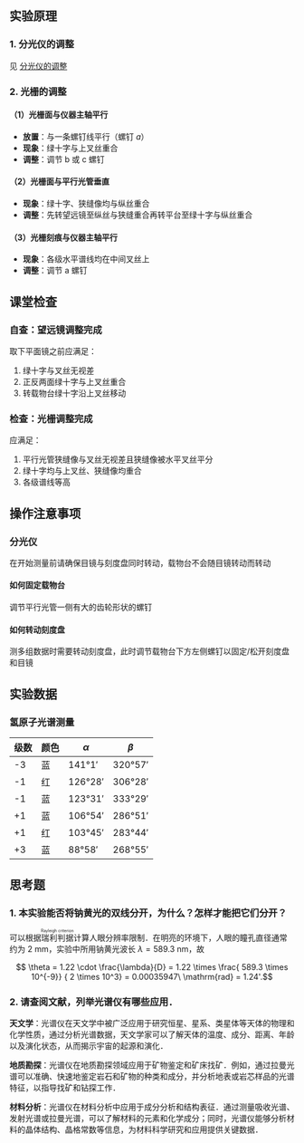 ## 实验原理

### 1. 分光仪的调整

见 [分光仪的调整](分光仪的调整.textile)

### 2. 光栅的调整

#### （1）光栅面与仪器主轴平行

- **放置**：与一条螺钉线平行（螺钉 $a$）
- **现象**：绿十字与上叉丝重合
- **调整**：调节 b 或 c 螺钉

#### （2）光栅面与平行光管垂直

- **现象**：绿十字、狭缝像均与纵丝重合
- **调整**：先转望远镜至纵丝与狭缝重合再转平台至绿十字与纵丝重合

#### （3）光栅刻痕与仪器主轴平行

- **现象**：各级水平谱线均在中间叉丝上
- **调整**：调节 a 螺钉

## 课堂检查

### 自查：望远镜调整完成

取下平面镜之前应满足：

1. 绿十字与叉丝无视差
2. 正反两面绿十字与上叉丝重合
3. 转载物台绿十字沿上叉丝移动

### 检查：光栅调整完成

应满足：

1. 平行光管狭缝像与叉丝无视差且狭缝像被水平叉丝平分
2. 绿十字均与上叉丝、狭缝像均重合
3. 各级谱线等高

## 操作注意事项

### 分光仪

在开始测量前请确保目镜与刻度盘同时转动，载物台不会随目镜转动而转动

#### 如何固定载物台

调节平行光管一侧有大的齿轮形状的螺钉

#### 如何转动刻度盘

测多组数据时需要转动刻度盘，此时调节载物台下方左侧螺钉以固定/松开刻度盘和目镜

## 实验数据

### 氢原子光谱测量

| 级数 | 颜色 | $\alpha$ | $\beta$ |
| ---- | ---- | -------- | ------- |
| -3   | 蓝   | 141°1′   | 320°57′ |
| -1   | 红   | 126°28′  | 306°28′ |
| -1   | 蓝   | 123°31′  | 333°29′ |
| +1   | 蓝   | 106°54′  | 286°51′ |
| +1   | 红   | 103°45′  | 283°44′ |
| +3   | 蓝   | 88°58′   | 268°55′ |

## 思考题

### 1. 本实验能否将钠黄光的双线分开，为什么？怎样才能把它们分开？

可以根据<ruby>瑞利判据<rp>（</rp><rt>Rayleigh criterion</rt><rp>）</rp></ruby>计算人眼分辨率限制．在明亮的环境下，人眼的瞳孔直径通常约为 $2\ \mathrm{mm}$，实验中所用钠黄光波长 $\lambda=589.3\ \mathrm{nm}$，故

$$ \theta = 1.22 \cdot \frac{\lambda}{D} = 1.22 \times \frac{ 589.3 \times 10^{-9}} { 2 \times 10^3} = 0.00035947\ \mathrm{rad} = 1.24'.$$

<!-- TODO -->

### 2. 请查阅文献，列举光谱仪有哪些应用．

**天文学**：光谱仪在天文学中被广泛应用于研究恒星、星系、类星体等天体的物理和化学性质，通过分析光谱数据，天文学家可以了解天体的温度、成分、距离、年龄以及演化状态，从而揭示宇宙的起源和演化．

**地质勘探**：光谱仪在地质勘探领域应用于矿物鉴定和矿床找矿．例如，通过拉曼光谱可以准确、快速地鉴定岩石和矿物的种类和成分，并分析地表或岩芯样品的光谱特征，以指导找矿和钻探工作．

**材料分析**：光谱仪在材料分析中应用于成分分析和结构表征．通过测量吸收光谱、发射光谱或拉曼光谱，可以了解材料的元素和化学成分；同时，光谱仪能够分析材料的晶体结构、晶格常数等信息，为材料科学研究和应用提供关键数据．
